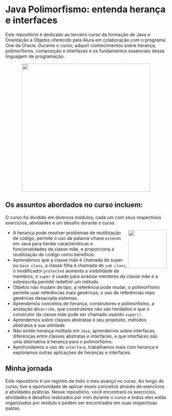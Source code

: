 # Java Polimorfismo: entenda herança e interfaces

Este repositório é dedicado ao terceiro curso da formação de Java e Orientação a Objetos oferecido pela Alura em colaboração com o programa One da Oracle. Durante o curso, adquiri conhecimentos sobre herança, polimorfismo, composição e interfaces e os fundamentos essenciais dessa linguagem de programação.

<div align="center" ><img src="https://github.com/emanoelcampos/programa-one-oracle/assets/68448029/ab736b12-62a0-4f05-90e0-380d5e756c41" width="400"></div>

## Os assuntos abordados no curso incluem:


O curso foi dividido em diversos módulos, cada um com seus respectivos exercícios, atividades e um desafio durante o curso.

<img align="right" src="https://github.com/emanoelcampos/programa-one-oracle/assets/68448029/7bf8aed1-0c01-44a8-97e1-fd084f77682a" width="120">

- A herança pode resolver problemas de reutilização de código, permite o uso da palavra-chave `extends` em Java para herdar características e funcionalidades da classe mãe, e proporciona a reutilização do código como benefício.
- Aprendemos que a classe mãe é chamada de super ou `base class`, a classe filha é chamada de `sub class`, o modificador `protected` aumenta a visibilidade de membros, o `super` é usado para acessar membros da classe mãe e a sobrescrita permite redefinir um método.
- Objetos não mudam de tipo, a referência pode mudar, o polimorfismo permite usar referências mais genéricas, o uso de referências mais genéricas desacopla sistemas.
- Aprendemos conceitos de herança, construtores e polimorfismo, a anotação `@Override`, que construtores não são herdados e que o construtor da classe mãe pode ser chamado usando `super()`.
- Aprendemos sobre classes abstratas e seu propósito, métodos abstratos e sua utilidade.
- Não existe herança múltipla em `Java`, aprendemos sobre interfaces, diferenças entre classes abstratas e interfaces, e que interfaces são uma alternativa à herança para o polimorfismo.
- Aprofundamos o uso de `interface`, trabalhamos mais com herança e exploramos outras aplicações de heranças e interfaces.


## Minha jornada

Este repositório é um registro de todo o meu avanço no curso. Ao longo do curso, tive a oportunidade de aplicar esses conceitos através de exercícios e atividades práticas. Nesse repositório, você encontrará os exercícios, atividades e desafios realizados por mim durante o curso e todos eles estão organizados por módulo e podem ser encontrados em suas respectivas pastas.
